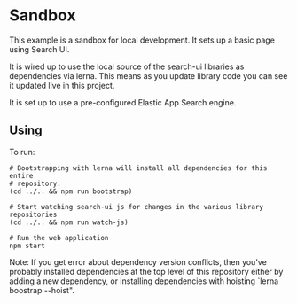 # Sandbox

This example is a sandbox for local development. It sets up a basic page
using Search UI.

It is wired up to use the local source of the search-ui libraries as dependencies via lerna.
This means as you update library code you can see it updated live in this project.

It is set up to use a pre-configured Elastic App Search engine.

## Using

To run:

```
# Bootstrapping with lerna will install all dependencies for this entire
# repository.
(cd ../.. && npm run bootstrap)

# Start watching search-ui js for changes in the various library repositories
(cd ../.. && npm run watch-js)

# Run the web application
npm start
```

Note: If you get error about dependency version conflicts, then you've probably
installed dependencies at the top level of this repository either by adding a
new dependency, or installing dependencies with hoisting `lerna boostrap --hoist".
